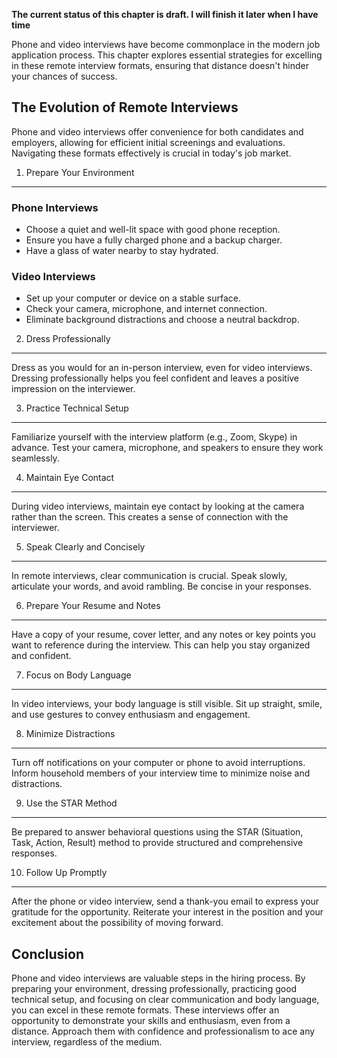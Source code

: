 **The current status of this chapter is draft. I will finish it later when I have time**

Phone and video interviews have become commonplace in the modern job application process. This chapter explores essential strategies for excelling in these remote interview formats, ensuring that distance doesn't hinder your chances of success.

The Evolution of Remote Interviews
----------------------------------

Phone and video interviews offer convenience for both candidates and employers, allowing for efficient initial screenings and evaluations. Navigating these formats effectively is crucial in today's job market.

1. Prepare Your Environment
---------------------------

### Phone Interviews

* Choose a quiet and well-lit space with good phone reception.
* Ensure you have a fully charged phone and a backup charger.
* Have a glass of water nearby to stay hydrated.

### Video Interviews

* Set up your computer or device on a stable surface.
* Check your camera, microphone, and internet connection.
* Eliminate background distractions and choose a neutral backdrop.

2. Dress Professionally
-----------------------

Dress as you would for an in-person interview, even for video interviews. Dressing professionally helps you feel confident and leaves a positive impression on the interviewer.

3. Practice Technical Setup
---------------------------

Familiarize yourself with the interview platform (e.g., Zoom, Skype) in advance. Test your camera, microphone, and speakers to ensure they work seamlessly.

4. Maintain Eye Contact
-----------------------

During video interviews, maintain eye contact by looking at the camera rather than the screen. This creates a sense of connection with the interviewer.

5. Speak Clearly and Concisely
------------------------------

In remote interviews, clear communication is crucial. Speak slowly, articulate your words, and avoid rambling. Be concise in your responses.

6. Prepare Your Resume and Notes
--------------------------------

Have a copy of your resume, cover letter, and any notes or key points you want to reference during the interview. This can help you stay organized and confident.

7. Focus on Body Language
-------------------------

In video interviews, your body language is still visible. Sit up straight, smile, and use gestures to convey enthusiasm and engagement.

8. Minimize Distractions
------------------------

Turn off notifications on your computer or phone to avoid interruptions. Inform household members of your interview time to minimize noise and distractions.

9. Use the STAR Method
----------------------

Be prepared to answer behavioral questions using the STAR (Situation, Task, Action, Result) method to provide structured and comprehensive responses.

10. Follow Up Promptly
----------------------

After the phone or video interview, send a thank-you email to express your gratitude for the opportunity. Reiterate your interest in the position and your excitement about the possibility of moving forward.

Conclusion
----------

Phone and video interviews are valuable steps in the hiring process. By preparing your environment, dressing professionally, practicing good technical setup, and focusing on clear communication and body language, you can excel in these remote formats. These interviews offer an opportunity to demonstrate your skills and enthusiasm, even from a distance. Approach them with confidence and professionalism to ace any interview, regardless of the medium.
